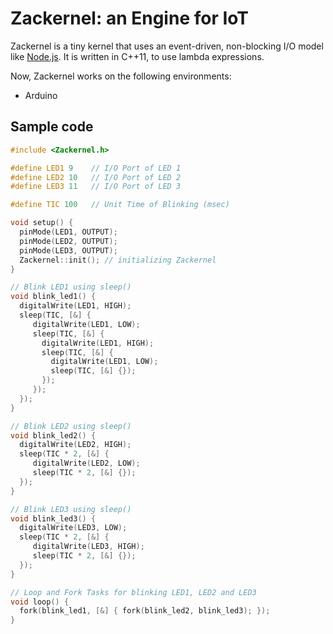 # Zackernel: an Engine for IoT

Zackernel is a tiny kernel that uses an event-driven, non-blocking I/O model like [Node.js](https://github.com/nodejs/node). It is written in C++11, to use lambda expressions.

Now, Zackernel works on the following environments:

* Arduino

## Sample code

```c++:blink_3leds.cpp
#include <Zackernel.h>

#define LED1 9    // I/O Port of LED 1
#define LED2 10   // I/O Port of LED 2
#define LED3 11   // I/O Port of LED 3

#define TIC 100   // Unit Time of Blinking (msec)

void setup() {
  pinMode(LED1, OUTPUT);
  pinMode(LED2, OUTPUT);
  pinMode(LED3, OUTPUT);
  Zackernel::init(); // initializing Zackernel
}

// Blink LED1 using sleep()
void blink_led1() {
  digitalWrite(LED1, HIGH);
  sleep(TIC, [&] {
     digitalWrite(LED1, LOW);
     sleep(TIC, [&] {
       digitalWrite(LED1, HIGH);
       sleep(TIC, [&] {
         digitalWrite(LED1, LOW);
         sleep(TIC, [&] {});
       });
     });
  });
}

// Blink LED2 using sleep()
void blink_led2() {
  digitalWrite(LED2, HIGH);
  sleep(TIC * 2, [&] {
     digitalWrite(LED2, LOW);
     sleep(TIC * 2, [&] {});
  });
}

// Blink LED3 using sleep()
void blink_led3() {
  digitalWrite(LED3, LOW);
  sleep(TIC * 2, [&] {
     digitalWrite(LED3, HIGH);
     sleep(TIC * 2, [&] {});
  });
}

// Loop and Fork Tasks for blinking LED1, LED2 and LED3
void loop() {
  fork(blink_led1, [&] { fork(blink_led2, blink_led3); });
}
```

